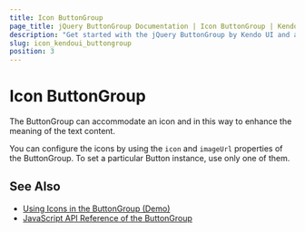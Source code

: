 ```yaml
---
title: Icon ButtonGroup
page_title: jQuery ButtonGroup Documentation | Icon ButtonGroup | Kendo UI
description: "Get started with the jQuery ButtonGroup by Kendo UI and accommodate an icon and enhance the meaning of its text content."
slug: icon_kendoui_buttongroup
position: 3
---
```


# Icon ButtonGroup

The ButtonGroup can accommodate an icon and in this way to enhance the meaning of the text content.

You can configure the icons by using the `icon` and `imageUrl` properties of the ButtonGroup. To set a particular Button instance, use only one of them.

  <div id="buttongroup">
  </div>

  <script>
      $("#buttongroup").kendoButtonGroup({
          items: [
              { icon: "edit" },
              { imageUrl: "/images/myEditIcon.gif" }
          ]
      });
  </script>

## See Also

* [Using Icons in the ButtonGroup (Demo)](https://demos.telerik.com/kendo-ui/buttongroup/icons)
* [JavaScript API Reference of the ButtonGroup](/api/javascript/ui/buttongroup)
